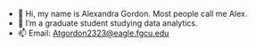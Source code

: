 - 👋 Hi, my name is Alexandra Gordon. Most people call me Alex. 
- 👀 I’m a graduate student studying data analytics.
- 📫 Email: Atgordon2323@eagle.fgcu.edu
<!---
agordon2289/agordon2289 is a ✨ special ✨ repository because its `README.md` (this file) appears on your GitHub profile.
You can click the Preview link to take a look at your changes.
--->
